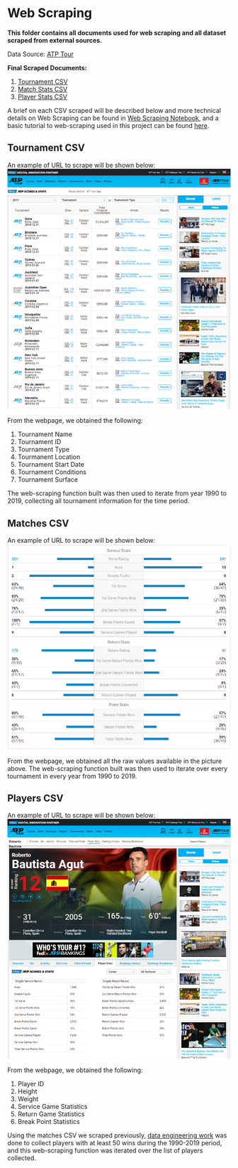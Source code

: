 # Web Scraping

__This folder contains all documents used for web scraping and all dataset scraped from external sources.__

Data Source: [ATP Tour](https://www.atptour.com/)

__Final Scraped Documents:__
1. [Tournament CSV](https://github.com/songyingho/atptour_analysis/tree/master/csv_source/web_scraping/tournaments_1990-2019.csv)
2. [Match Stats CSV](https://github.com/songyingho/atptour_analysis/tree/master/csv_source/web_scraping/match_stats_1990-2019.csv)
3. [Player Stats CSV](https://github.com/songyingho/atptour_analysis/tree/master/csv_source/web_scraping/player_stats_1990-2019.csv)

A brief on each CSV scraped will be described below and more technical details on Web Scraping can be found in [Web Scraping Notebook](https://github.com/songyingho/atptour_analysis/tree/master/csv_source/web_scraping/web_scraping.ipynb), and a basic tutorial to web-scraping used in this project can be found [here](https://medium.com/@songyingho/web-scraping-using-xpath-90cdd4e7f42a).

## Tournament CSV
An example of URL to scrape will be shown below:
![](screenshots/tournaments_example.PNG)

From the webpage, we obtained the following:
1. Tournament Name
2. Tournament ID
3. Tournament Type
4. Tourmanent Location
5. Tournament Start Date
6. Tournament Conditions
7. Tournament Surface

The web-scraping function built was then used to iterate from year 1990 to 2019, collecting all tournament information for the time period.


## Matches CSV
An example of URL to scrape will be shown below:
![](screenshots/stats_example.PNG)

From the webpage, we obtained all the raw values available in the picture above. 
The web-scraping function built was then used to iterate over every tournament in every year from 1990 to 2019.


## Players CSV
An example of URL to scrape will be shown below:
![](screenshots/player_stats_example.PNG)

From the webpage, we obtained the following:
1. Player ID
2. Height
3. Weight
4. Service Game Statistics
5. Return Game Statistics
6. Break Point Statistics

Using the matches CSV we scraped previously, [data engineering work](https://github.com/songyingho/atptour_analysis/tree/master/ipynb_archives/slug_id_pairings) was done to collect players with at least 50 wins during the 1990-2019 period, and this web-scraping function was iterated over the list of players collected. 
